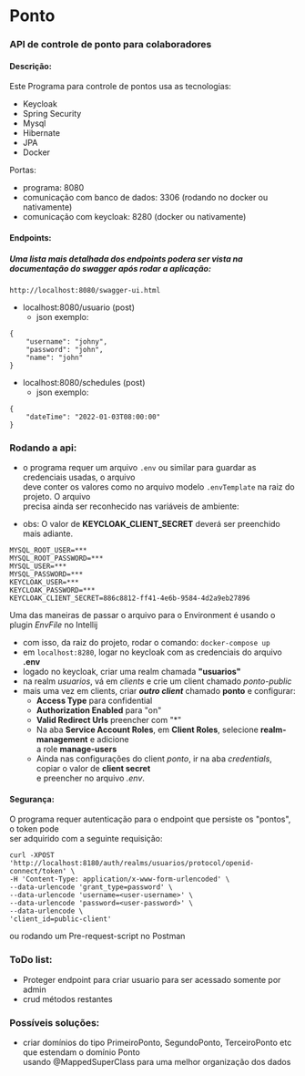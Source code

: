 # Ponto

### API de controle de ponto para colaboradores

#### Descrição:

Este Programa para controle de pontos usa as tecnologias:
- Keycloak
- Spring Security
- Mysql
- Hibernate
- JPA
- Docker

Portas:
- programa: 8080
- comunicação com banco de dados: 3306 (rodando no docker ou nativamente)
- comunicação com keycloak: 8280 (docker ou nativamente)

#### Endpoints:

##### Uma lista mais detalhada dos endpoints podera ser vista na documentação do swagger após  rodar a aplicação:  

```http://localhost:8080/swagger-ui.html```  

- localhost:8080/usuario (post)
    - json exemplo:
    
```
{
    "username": "johny",
    "password": "john",
    "name": "john"
}
```
 
- localhost:8080/schedules (post) 
    - json exemplo:
    
```
{
    "dateTime": "2022-01-03T08:00:00"
}  
```

### Rodando a api:

- o programa requer um arquivo ```.env``` ou similar para guardar as credenciais usadas, o arquivo  
deve conter os valores como no arquivo modelo ```.envTemplate``` na raiz do projeto. O arquivo  
precisa ainda ser reconhecido nas variáveis de ambiente:

- obs: O valor de **KEYCLOAK_CLIENT_SECRET** deverá ser preenchido mais adiante.

```
MYSQL_ROOT_USER=***
MYSQL_ROOT_PASSWORD=***
MYSQL_USER=***
MYSQL_PASSWORD=***
KEYCLOAK_USER=***
KEYCLOAK_PASSWORD=***
KEYCLOAK_CLIENT_SECRET=886c8812-ff41-4e6b-9584-4d2a9eb27896
```

Uma das maneiras de passar o arquivo para o Environment é usando o plugin *EnvFile* no Intellij

- com isso, da raiz do projeto, rodar o comando: ```docker-compose up```
- em ```localhost:8280```, logar no keycloak com as credenciais do arquivo **.env**
- logado no keycloak, criar uma realm chamada **"usuarios"**
- na realm *usuarios*, vá em *clients* e crie um client chamado *ponto-public*
- mais uma vez em clients, criar ***outro client*** chamado **ponto** e configurar:
    - **Access Type** para confidential
    - **Authorization Enabled** para "on"
    - **Valid Redirect Urls** preencher com "*"
    - Na aba **Service Account Roles**, em **Client Roles**, selecione **realm-management** e adicione  
    a role **manage-users**
    - Ainda nas configurações do client *ponto*, ir na aba *credentials*, copiar o valor de **client secret**  
    e preencher no arquivo *.env*.


#### Segurança:

O programa requer autenticação para o endpoint que persiste os "pontos", o token pode   
ser adquirido com a seguinte requisição: 

```
curl -XPOST 'http://localhost:8180/auth/realms/usuarios/protocol/openid-connect/token' \
-H 'Content-Type: application/x-www-form-urlencoded' \
--data-urlencode 'grant_type=password' \
--data-urlencode 'username=<user-username>' \
--data-urlencode 'password=<user-password>' \
--data-urlencode \
'client_id=public-client'
```

ou rodando um Pre-request-script no Postman

### ToDo list:

- Proteger endpoint para criar usuario para ser acessado somente por admin
- crud métodos restantes

### Possíveis soluções:

- criar domínios do tipo PrimeiroPonto, SegundoPonto, TerceiroPonto etc que estendam o domínio Ponto  
usando @MappedSuperClass para uma melhor organização dos dados 